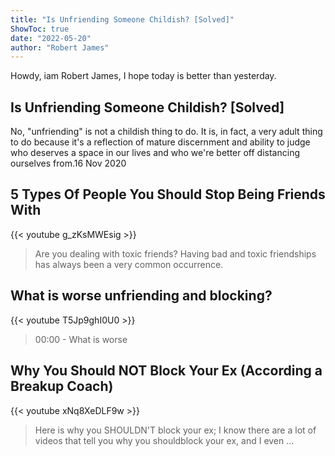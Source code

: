 ```yaml
---
title: "Is Unfriending Someone Childish? [Solved]"
ShowToc: true 
date: "2022-05-20"
author: "Robert James" 
---
```


Howdy, iam Robert James, I hope today is better than yesterday.
## Is Unfriending Someone Childish? [Solved]
No, "unfriending" is not a childish thing to do. It is, in fact, a very adult thing to do because it's a reflection of mature discernment and ability to judge who deserves a space in our lives and who we're better off distancing ourselves from.16 Nov 2020

## 5 Types Of People You Should Stop Being Friends With
{{< youtube g_zKsMWEsig >}}
>Are you dealing with toxic friends? Having bad and toxic friendships has always been a very common occurrence.

## What is worse unfriending and blocking?
{{< youtube T5Jp9ghI0U0 >}}
>00:00 - What is worse 

## Why You Should NOT Block Your Ex (According a Breakup Coach)
{{< youtube xNq8XeDLF9w >}}
>Here is why you SHOULDN'T block your ex; I know there are a lot of videos that tell you why you shouldblock your ex, and I even ...

